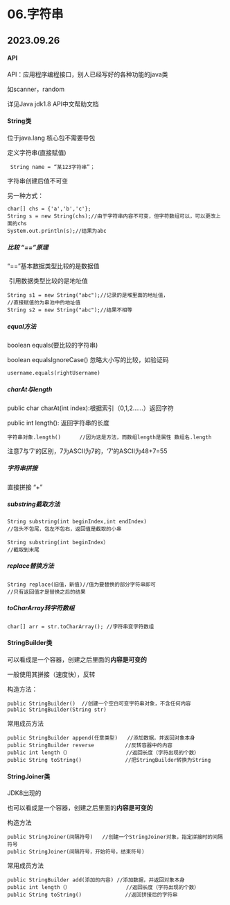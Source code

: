 # 06.字符串

## 2023.09.26

#### API

API：应用程序编程接口，别人已经写好的各种功能的java类

如scanner，random

详见Java jdk1.8 API中文帮助文档

#### String类

位于java.lang    核心包不需要导包

定义字符串(直接赋值)

```
 String name = “某123字符串”；
```

字符串创建后值不可变

另一种方式：

```
char[] chs = {'a','b','c'};
String s = new String(chs);//由于字符串内容不可变，但字符数组可以，可以更改上面的chs 
System.out.println(s);//结果为abc
```

##### 比较  “==”原理

“==”基本数据类型比较的是数据值

​		引用数据类型比较的是地址值

```
String s1 = new String("abc");//记录的是堆里面的地址值，
//直接赋值的为串池中的地址值
String s2 = new String("abc");//结果不相等  
```

##### equal方法

boolean equals(要比较的字符串)

boolean equalsIgnoreCase()		忽略大小写的比较，如验证码 

```
username.equals(rightUsername)
```

##### charAt与length

public char charAt(int index):根据索引（0,1,2……）返回字符

public int length(): 返回字符串的长度

```
字符串对象.length()		//因为这是方法，而数组length是属性 数组名.length
```

注意7与‘7’的区别，7为ASCII为7的，‘7’的ASCII为48+7=55

##### 字符串拼接

直接拼接 “+”

##### substring截取方法

```
String substring(int beginIndex,int endIndex) 
//包头不包尾，包左不包右，返回值是截取的小串
```

```
String substring(int beginIndex）
//截取到末尾
```

##### replace替换方法

```
String replace(旧值，新值)//值为要替换的部分字符串即可
//只有返回值才是替换之后的结果
```

##### toCharArray转字符数组

```
char[] arr = str.toCharArray();	//字符串变字符数组
```



#### StringBuilder类

可以看成是一个容器，创建之后里面的**内容是可变的**

一般使用其拼接（速度快），反转

构造方法：

```
public StringBuilder()	//创建一个空白可变字符串对象，不含任何内容
public StringBuilder(String str)
```

常用成员方法

```
public StringBuilder append(任意类型)	//添加数据，并返回对象本身
public StringBuilder reverse		  //反转容器中的内容
public int length（）	    			 //返回长度（字符出现的个数）
public String toString()			  //把StringBuilder转换为String
```



#### StringJoiner类

JDK8出现的

也可以看成是一个容器，创建之后里面的**内容是可变的**

构造方法

```
public StringJoiner(间隔符号)	//创建一个StringJoiner对象，指定拼接时的间隔符号
public StringJoiner(间隔符号，开始符号，结束符号)
```

常用成员方法

```
public StringBuilder add(添加的内容)	//添加数据，并返回对象本身
public int length（）	    			 //返回长度（字符出现的个数）
public String toString()			  //返回拼接后的字符串
```



